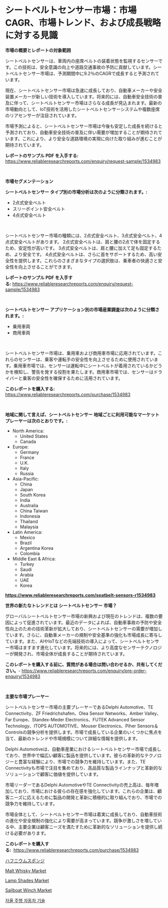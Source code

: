 <p><h1>シートベルトセンサー市場：市場CAGR、市場トレンド、および成長戦略に対する見識</h1></p><p><strong>市場の概要とレポートの対象範囲</strong></p>
<p><p>シートベルトセンサーは、車両内の座席ベルトの装着状態を監視するセンサーです。この技術は、安全意識の向上や道路交通事故の予防に貢献しています。シートベルトセンサー市場は、予測期間中に9.2％のCAGRで成長すると予測されています。</p><p>現在、シートベルトセンサー市場は急速に成長しており、自動車メーカーや安全装置メーカーが新しい技術を導入しています。将来的には、自動車安全技術の普及に伴って、シートベルトセンサー市場はさらなる成長が見込まれます。最新の市場動向として、IoT技術を活用したシートベルトセンサーシステムや複数座席のリアセンサーが注目されています。</p><p>市場予測によると、シートベルトセンサー市場は今後も安定した成長を続けると予測されており、自動車安全技術の普及に伴い需要が増加することが期待されています。これにより、より安全な道路環境の実現に向けた取り組みが進むことが期待されています。</p></p>
<p><strong>レポートのサンプル PDF を入手する:</strong> <a href="https://www.reliableresearchreports.com/enquiry/request-sample/1534983">https://www.reliableresearchreports.com/enquiry/request-sample/1534983</a></p>
<p>&nbsp;</p>
<p><strong>市場セグメンテーション</strong></p>
<p><strong>シートベルトセンサー タイプ別の市場分析は次のように分類されます。:</strong></p>
<p><ul><li>2点式安全ベルト</li><li>スリーポイント安全ベルト</li><li>4点式安全ベルト</li></ul></p>
<p>&nbsp;</p>
<p><p>シートベルトセンサー市場の種類には、2点式安全ベルト、3点式安全ベルト、4点式安全ベルトがあります。 2点式安全ベルトは、肩と腰の2点で体を固定するため、安定性が高いです。 3点式安全ベルトは、肩と腰に加えて足も固定するため、より安全です。 4点式安全ベルトは、さらに首をサポートするため、高い安全性を提供します。これらのさまざまなタイプの選択肢は、乗車者の快適さと安全性を向上させることができます。</p></p>
<p><strong>レポートのサンプル PDF を入手する:</strong>&nbsp;<a href="https://www.reliableresearchreports.com/enquiry/request-sample/1534983">https://www.reliableresearchreports.com/enquiry/request-sample/1534983</a></p>
<p>&nbsp;</p>
<p><strong> シートベルトセンサー アプリケーション別の市場産業調査は次のように分類されます。:</strong></p>
<p><ul><li>乗用車両</li><li>商用車両</li></ul></p>
<p>&nbsp;</p>
<p><p>シートベルトセンサー市場は、乗用車および商用車市場に応用されています。これらのセンサーは、乗客や運転手の安全性を向上させるために使用されています。乗用車市場では、センサーは運転中にシートベルトが着用されているかどうかを検知し、警告を発する役割を果たします。商用車市場では、センサーはドライバーと乗客の安全性を確保するために活用されています。</p></p>
<p><strong>このレポートを購入する:</strong>&nbsp; <a href="https://www.reliableresearchreports.com/purchase/1534983">https://www.reliableresearchreports.com/purchase/1534983</a></p>
<p>&nbsp;</p>
<p><strong>地域に関して言えば、シートベルトセンサー 地域ごとに利用可能なマーケットプレーヤーは次のとおりです。:</strong></p>
<p><ul>
    <li>
        North America:
        <ul>
            <li>United States</li>
            <li>Canada</li>
        </ul>
    </li>
    <li>
        Europe:
        <ul>
            <li>Germany</li>
            <li>France</li>
            <li>U.K.</li>
            <li>Italy</li>
            <li>Russia</li>
        </ul>
    </li>
    <li>
        Asia-Pacific:
        <ul>
            <li>China</li>
            <li>Japan</li>
            <li>South Korea</li>
            <li>India</li>
            <li>Australia</li>
            <li>China Taiwan</li>
            <li>Indonesia</li>
            <li>Thailand</li>
            <li>Malaysia</li>
        </ul>
    </li>
    <li>
        Latin America:
        <ul>
            <li>Mexico</li>
            <li>Brazil</li>
            <li>Argentina Korea</li>
            <li>Colombia</li>
        </ul>
    </li>
    <li>
        Middle East & Africa:
        <ul>
            <li>Turkey</li>
            <li>Saudi</li>
            <li>Arabia</li>
            <li>UAE</li>
            <li>Korea</li>
        </ul>
    </li>
    </ul></p>
<p><strong><a href="https://www.reliableresearchreports.com/seatbelt-sensors-r1534983">https://www.reliableresearchreports.com/seatbelt-sensors-r1534983</a></strong>&nbsp;</p>
<p><strong>世界の新たなトレンドとは シートベルトセンサー 市場？</strong></p>
<p><p>グローバルシートベルトセンサー市場の新興および現在のトレンドは、複数の要因によって促進されています。最近のデータによれば、自動車事故の予防や安全性向上のための技術革新が拡大しており、シートベルトセンサーの需要が増加しています。さらに、自動車メーカーの規制や安全基準の強化も市場成長に寄与しています。また、AIやIoTなどの先端技術の導入によって、シートベルトセンサー市場はますます進化しています。将来的には、より高度なセンサーテクノロジーが開発され、市場全体が成長することが期待されています。</p></p>
<p><strong>このレポートを購入する前に、質問がある場合は問い合わせるか、共有してください。</strong>- <a href="https://www.reliableresearchreports.com/enquiry/pre-order-enquiry/1534983">https://www.reliableresearchreports.com/enquiry/pre-order-enquiry/1534983</a></p>
<p>&nbsp;</p>
<p><strong>主要な市場プレーヤー</strong></p>
<p><p>シートベルトセンサー市場の主要プレーヤーであるDelphi Automotive、TE Connectivity、ZF Friedrichshafen、Olea Sensor Networks、Amber Valley、Far Europe、Standex-Meder Electronics、FUTEK Advanced Sensor Technology、ITOPS AUTOMOTIVE、Mouser Electronics、Piher Sensors＆Controlsの競争分析を提供します。市場で成長している企業のいくつかに焦点を当て、最新のトレンドや市場規模について詳細な情報を提供します。</p><p>Delphi Automotiveは、自動車産業におけるシートベルトセンサー市場で成長しており、世界中で幅広い顧客に製品を提供しています。彼らの革新的なテクノロジーと豊富な経験により、市場での競争力を維持しています。また、TE Connectivityも市場で注目を集めており、高品質な製品ラインナップと革新的なソリューションで顧客に価値を提供しています。</p><p>市場リーダーであるDelphi AutomotiveやTE Connectivityの売上高は、毎年増加しており、市場における彼らの存在感を強化しています。これらの企業は、顧客ニーズに応えるために製品の開発と革新に積極的に取り組んでおり、市場での競争力を維持しています。</p><p>市場全体として、シートベルトセンサー市場は着実に成長しており、自動車技術の進化や安全規制の強化により需要が高まっています。競争が激しさを増している中、主要企業は顧客ニーズを満たすために革新的なソリューションを提供し続ける必要があります。</p></p>
<p><strong>このレポートを購入する:</strong>&nbsp;&nbsp;<a href="https://www.reliableresearchreports.com/purchase/1534983">https://www.reliableresearchreports.com/purchase/1534983</a></p>
<p><p><a href="https://medium.com/@skylarreilly36/%E3%83%8F%E3%83%95%E3%83%8B%E3%82%A6%E3%83%A0%E3%82%B9%E3%83%9D%E3%83%B3%E3%82%B8%E5%B8%82%E5%A0%B4-%E3%82%BF%E3%82%A4%E3%83%97-%E7%94%A8%E9%80%94-%E5%9C%B0%E7%90%86%E3%81%AB%E3%82%88%E3%82%8B%E5%8C%85%E6%8B%AC%E7%9A%84%E8%A9%95%E4%BE%A1-90b731d77120">ハフニウムスポンジ</a></p><p><a href="https://github.com/NorbertYates/Market-Research-Report-List-4/blob/main/malt-whisky-market.md">Malt Whisky Market</a></p><p><a href="https://view.publitas.com/reportprime-1/lamp-shades-market-size-and-examines-its-market-scope-with-a-primary-focus-on-growth-opportunities-and-forecasted-trends-spanning-from-2024-to-2031/">Lamp Shades Market</a></p><p><a href="https://issuu.com/reportprime-2/docs/sailboat-winch-market-size-2030.pptx">Sailboat Winch Market</a></p><p><a href="https://medium.com/@hermanokutneva7878567/%EC%9E%90%EC%9C%A8%EC%A3%BC%ED%96%89-%EC%9E%90%EB%8F%99%EC%B0%A8-%EA%B8%B0%EC%88%A0-%EC%8B%9C%EC%9E%A5-%EC%A7%80%ED%91%9C-%ED%95%B4%EB%8F%85-%EC%8B%9C%EC%9E%A5-%EC%A0%90%EC%9C%A0%EC%9C%A8-%ED%8A%B8%EB%A0%8C%EB%93%9C-%EB%B0%8F-%EC%84%B1%EC%9E%A5-%EC%96%91%EC%83%81-263af0704f31">자율 주행 자동차 기술</a></p></p>